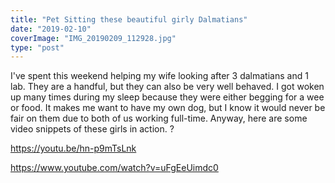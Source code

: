 ```yaml
---
title: "Pet Sitting these beautiful girly Dalmatians"
date: "2019-02-10"
coverImage: "IMG_20190209_112928.jpg"
type: "post"
---
```


I've spent this weekend helping my wife looking after 3 dalmatians and 1 lab. They are a handful, but they can also be very well behaved. I got woken up many times during my sleep because they were either begging for a wee or food. It makes me want to have my own dog, but I know it would never be fair on them due to both of us working full-time. Anyway, here are some video snippets of these girls in action. ?

https://youtu.be/hn-p9mTsLnk

https://www.youtube.com/watch?v=uFgEeUimdc0
